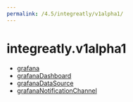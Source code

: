 ```yaml
---
permalink: /4.5/integreatly/v1alpha1/
---
```


# integreatly.v1alpha1



* [grafana](grafana.md)
* [grafanaDashboard](grafanaDashboard.md)
* [grafanaDataSource](grafanaDataSource.md)
* [grafanaNotificationChannel](grafanaNotificationChannel.md)